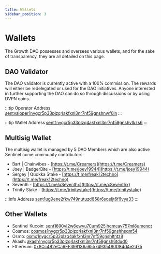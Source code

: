 ```yaml
---
title: Wallets
sidebar_position: 3
---
```


# Wallets

The Growth DAO possesses and oversees various wallets, and for the sake of transparency, they are all detailed on this page.

## DAO Validator

The DAO validator is currently active with a 100% commission. The rewards will either be redelegated or used for the DAO initiatives. Anyone interested in further supporting the DAO can do so through discussions or by using DVPN coins.

:::tip Operator Address
[sentvaloper1nygcr5p33plzq4akfxnl3nr7nf59gnshnwf0ln](https://www.mintscan.io/sentinel/validators/sentvaloper1nygcr5p33plzq4akfxnl3nr7nf59gnshnwf0ln)
:::

:::tip Wallet Address
[sent1nygcr5p33plzq4akfxnl3nr7nf59gnshvtkzs6](https://www.mintscan.io/sentinel/address/sent1nygcr5p33plzq4akfxnl3nr7nf59gnshvtkzs6)
:::

## Multisig Wallet

The multisig wallet is managed by 5 DAO Members which are also active Sentinel come community contributors:

- Bart | Chainvibes - [https://t.me/Creamers](https://t.me/Creamers)
- Joey | BadgerBite - [https://t.me/joey19944](https://t.me/joey19944)
- Sergey | Quokka Stake - [https://t.me/freak12techno](https://t.me/freak12techno)
- Seventh - [https://t.me/xSeventhx](https://t.me/xSeventhx)
- Trinity Stake - [https://t.me/trinitystake](https://t.me/trinitystake)

:::info Address
[sent1ug9ene2fkw749nutuzd858r6sqeljt6f6vya33](https://www.mintscan.io/sentinel/address/sent1ug9ene2fkw749nutuzd858r6sqeljt6f6vya33)
:::


## Other Wallets

- Sentinel Kucoin: [sent1600vl2w6ewyu70um925lhcmeav757ml8umenqt](https://www.mintscan.io/sentinel/account/sent1600vl2w6ewyu70um925lhcmeav757ml8umenqt)
- Cosmos: [cosmos1nygcr5p33plzq4akfxnl3nr7nf59gnshhsqm54](https://www.mintscan.io/cosmos/account/cosmos1nygcr5p33plzq4akfxnl3nr7nf59gnshhsqm54)
- Osmo: [osmo1nygcr5p33plzq4akfxnl3nr7nf59gnshltntz8](https://www.mintscan.io/osmosis/account/osmo1nygcr5p33plzq4akfxnl3nr7nf59gnshltntz8)
- Akash: [akash1nygcr5p33plzq4akfxnl3nr7nf59gnsh6tdud0](https://www.mintscan.io/akash/account/akash1nygcr5p33plzq4akfxnl3nr7nf59gnsh6tdud0)
- Ethereum: [0x8Cc482eCa6EF398136a65574935480D84d4e2d75](https://etherscan.io/address/0x8Cc482eCa6EF398136a65574935480D84d4e2d75)